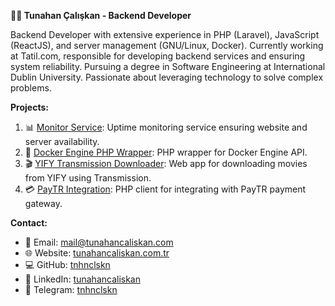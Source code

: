 **👨‍💻 Tunahan Çalışkan - Backend Developer**

Backend Developer with extensive experience in PHP (Laravel), JavaScript (ReactJS), and server management (GNU/Linux, Docker). Currently working at Tatil.com, responsible for developing backend services and ensuring system reliability. Pursuing a degree in Software Engineering at International Dublin University. Passionate about leveraging technology to solve complex problems.

**Projects:**
1. 📊 [Monitor Service](https://monitorservice.net/): Uptime monitoring service ensuring website and server availability.
2. 🐳 [Docker Engine PHP Wrapper](https://github.com/tnhnclskn/docker-engine-php): PHP wrapper for Docker Engine API.
3. 🎬 [YIFY Transmission Downloader](https://github.com/tnhnclskn/yify-transmission-web): Web app for downloading movies from YIFY using Transmission.
4. 💳 [PayTR Integration](https://github.com/tnhnclskn/paytr-php): PHP client for integrating with PayTR payment gateway.

**Contact:**
- 📧 Email: [mail@tunahancaliskan.com](mailto:mail@tunahancaliskan.com)
- 🌐 Website: [tunahancaliskan.com.tr](https://tunahancaliskan.com.tr)
- 💻 GitHub: [tnhnclskn](https://github.com/tnhnclskn)
- 🔗 LinkedIn: [tunahancaliskan](https://linkedin.com/in/tunahancaliskan)
- 📱 Telegram: [tnhnclskn](https://t.me/tnhnclskn)
